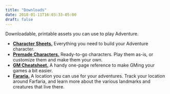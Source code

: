 ```yaml
---
title: "Downloads"
date: 2018-01-11T16:03:33-05:00
draft: false
---
```


Downloadable, printable assets you can use to play Adventure.

- **[Character Sheets.](/downloads/character-sheets.pdf)** Everything you need to build your Adventure character.
- **[Premade Characters.](/downloads/premade-characters.pdf)** Ready-to-go characters. Play them as-is, or customize them and make them your own.
- **[GM Cheatsheet.](/downloads/gm-cheatsheet.pdf)** A handy one-page reference to make GMing your games a bit easier.
- **[Fararia.](/downloads/map.pdf)** A location you can use for your adventures. Track your location around Farfaria, and learn more about the various landmarks and creatures that live there.